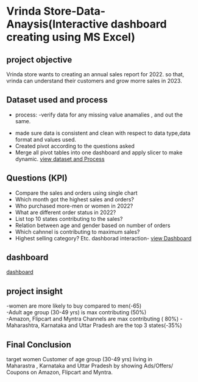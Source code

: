 													
# Vrinda Store-Data-Anaysis(Interactive dashboard creating using MS Excel)													
## project objective											
Vrinda store wants to creating an annual sales report for 2022. so that, vrinda can understand their customers and grow morre sales in 2023.												

## Dataset used and process
* process:
-verify data for any missing value anamalies , and out the same.
- made sure data is consistent and clean with respect to data type,data format and values used.
- Created pivot according to the questions asked
- Merge all pivot tables into one dashboard and apply slicer to make dynamic.
<a href="https://github.com/Rajnandini-0804/Data-Analysis-Dashboard-/blob/main/vrinda.dataset%26SS.xlsx">view dataset and Process </a>

## Questions (KPI)
- Compare the sales and orders using single chart
- Which month got the highest sales and orders?
- Who purchased more-men or women in 2022?
- What are different order status in 2022?
- List top 10 states contributing to  the sales?
- Relation between age and gender based on number of orders
- Which cahnnel is contributing to maximum sales?
- Highest selling category? Etc.
 dashborad interaction-
<a href="https://github.com/Rajnandini-0804/Data-Analysis-Dashboard-/blob/main/Vrinda%20Store%20Data%20Analysis%20(1).xlsx"> view Dashboard</a>

 ## dashboard 
<a href="https://github.com/Rajnandini-0804/Data-Analysis-Dashboard-/blob/main/screenshort.dashboard.xlsx">dashboard </a>

## project insight
-women are more likely to buy compared to men(-65)						
-Adult age group (30-49 yrs) is max contributing (50%)						
-Amazon, Flipcart and Myntra Channels are max contributing ( 80%)
-Maharashtra, Karnataka and Uttar Pradesh are the top 3 states(-35%)	
	    
## Final Conclusion
target women Customer of age group (30-49 yrs) living in 								
Maharastra , Karnataka and Uttar Pradesh by showing Ads/Offers/								
Coupons on Amazon, Flipcart and Myntra.							

            




